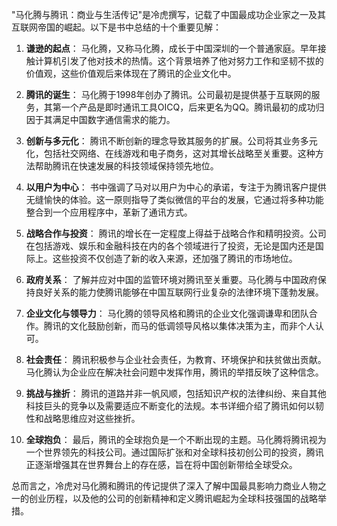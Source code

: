 "马化腾与腾讯：商业与生活传记"是冷虎撰写，记载了中国最成功企业家之一及其互联网帝国的崛起。以下是书中总结的十个重要见解：

1. **谦逊的起点**：
马化腾，又称马化腾，成长于中国深圳的一个普通家庭。早年接触计算机引发了他对技术的热情。这个背景培养了他对努力工作和坚韧不拔的价值观，这些价值观后来体现在了腾讯的企业文化中。

2. **腾讯的诞生**：
马化腾于1998年创办了腾讯。公司最初是提供基于互联网的服务，其第一个产品是即时通讯工具OICQ，后来更名为QQ。腾讯最初的成功归因于其满足中国数字通信需求的能力。

3. **创新与多元化**：
腾讯不断创新的理念导致其服务的扩展。公司将其业务多元化，包括社交网络、在线游戏和电子商务，这对其增长战略至关重要。这种方法帮助腾讯在快速发展的科技领域保持领先地位。

4. **以用户为中心**：
书中强调了马对以用户为中心的承诺，专注于为腾讯客户提供无缝愉快的体验。这一原则指导了类似微信的平台的发展，它通过将多种功能整合到一个应用程序中，革新了通讯方式。

5. **战略合作与投资**：
腾讯的增长在一定程度上得益于战略合作和精明投资。公司在包括游戏、娱乐和金融科技在内的各个领域进行了投资，无论是国内还是国际上。这些投资不仅创造了新的收入来源，还加强了腾讯的市场地位。

6. **政府关系**：
了解并应对中国的监管环境对腾讯至关重要。马化腾与中国政府保持良好关系的能力使腾讯能够在中国互联网行业复杂的法律环境下蓬勃发展。

7. **企业文化与领导力**：
马化腾的领导风格和腾讯的企业文化强调谦卑和团队合作。腾讯的文化鼓励创新，而马的低调领导风格以集体决策为主，而非个人认可。

8. **社会责任**：
腾讯积极参与企业社会责任，为教育、环境保护和扶贫做出贡献。马化腾认为企业应在解决社会问题中发挥作用，腾讯的举措反映了这种信念。

9. **挑战与挫折**：
腾讯的道路并非一帆风顺，包括知识产权的法律纠纷、来自其他科技巨头的竞争以及需要适应不断变化的法规。本书详细介绍了腾讯如何以韧性和战略思维应对这些挫折。

10. **全球抱负**：
最后，腾讯的全球抱负是一个不断出现的主题。马化腾将腾讯视为一个世界领先的科技公司。通过国际扩张和对全球科技初创公司的投资，腾讯正逐渐增强其在世界舞台上的存在感，旨在将中国创新带给全球受众。

总而言之，冷虎对马化腾和腾讯的传记提供了深入了解中国最具影响力商业人物之一的创业历程，以及他的公司的创新精神和定义腾讯崛起为全球科技强国的战略举措。